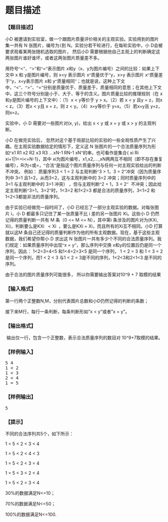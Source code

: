 # 题目描述


<h3>
【题目描述】
</h3>
<p>
<span style="font-family:宋体;">小</span><span lang="EN-US">D </span><span style="font-family:宋体;">被邀请到实验室，做一个跟图片质量评价相关的主观实验。实验用到的图片集一共有</span><span lang="EN-US"> N </span><span style="font-family:宋体;">张图片，编号为1</span><span style="font-family:宋体;">到</span><span lang="EN-US"> N</span><span style="font-family:宋体;">。实验分若干轮进行，在每轮实验中，小</span><span lang="EN-US"> D</span><span style="font-family:宋体;">会被要求观看某两张随机选取的图片，</span> <span style="font-family:宋体;">然后小</span><span lang="EN-US">D </span><span style="font-family:宋体;">需要根据他自己主观上的判断确定这两张图片谁好谁坏，或者这两张图片质量差不多。</span> 
</p>
<p>
<span style="font-family:宋体;">用符号“</span><span lang="EN-US">&lt;</span><span style="font-family:宋体;">”、“</span><span lang="EN-US">&gt;</span><span style="font-family:宋体;">”和“</span><span lang="EN-US">=</span><span style="font-family:宋体;">”表示图片</span><span lang="EN-US"> x</span><span style="font-family:宋体;">和</span><span lang="EN-US">y</span><span style="font-family:宋体;">（</span><span lang="EN-US">x</span><span style="font-family:宋体;">、</span><span lang="EN-US">y</span><span style="font-family:宋体;">为图片编号）之间的比较：如果上下文中</span><span lang="EN-US"> x </span><span style="font-family:宋体;">和</span><span lang="EN-US"> y是</span><span style="font-family:宋体;">图片编号，则</span><span lang="EN-US"> x&lt;y </span><span style="font-family:宋体;">表示图片</span><span lang="EN-US"> x</span><span style="font-family:宋体;">“质量优于”</span><span lang="EN-US">y</span><span style="font-family:宋体;">，</span><span lang="EN-US">x&gt;y </span><span style="font-family:宋体;">表示图片</span><span lang="EN-US"> x</span><span style="font-family:宋体;">“质量差于”</span><span lang="EN-US">y</span><span style="font-family:宋体;">，</span><span lang="EN-US">x=y</span><span style="font-family:宋体;">表示图片</span><span lang="EN-US"> x</span><span style="font-family:宋体;">和</span><span lang="EN-US"> y</span><span style="font-family:宋体;">“质量相同”；也就是说，这种上下文中，“</span><span lang="EN-US">&lt;</span><span style="font-family:宋体;">”、“</span><span lang="EN-US">&gt;</span><span style="font-family:宋体;">”、“</span><span lang="EN-US">=</span><span style="font-family:宋体;">”分别是质量优于、质量差于、质量相同的意思；在其他上下文中，这三个符号分别是小于、大于、等于的含义。图片质量比较的推理规则（在</span><span lang="EN-US"> x</span><span style="font-family:宋体;">和</span><span lang="EN-US">y</span><span style="font-family:宋体;">是图片编号的上下文中）：（</span><span lang="EN-US">1</span><span style="font-family:宋体;">）</span><span lang="EN-US">x &lt; y</span><span style="font-family:宋体;">等价于</span><span lang="EN-US"> y &gt; x</span><span style="font-family:宋体;">。（</span><span lang="EN-US">2</span><span style="font-family:宋体;">）若</span><span lang="EN-US"> x &lt; y </span><span style="font-family:宋体;">且</span><span lang="EN-US">y = z</span><span style="font-family:宋体;">，则</span><span lang="EN-US">x &lt; z</span><span style="font-family:宋体;">。（</span><span lang="EN-US">3</span><span style="font-family:宋体;">）若</span><span lang="EN-US">x &lt; y</span><span style="font-family:宋体;">且</span><span lang="EN-US"> x = z</span><span style="font-family:宋体;">，则</span><span lang="EN-US"> z &lt; y</span><span style="font-family:宋体;">。（</span><span lang="EN-US">4</span><span style="font-family:宋体;">）</span><span lang="EN-US">x=y</span><span style="font-family:宋体;">等价于</span><span lang="EN-US"> y=x</span><span style="font-family:宋体;">。（</span><span lang="EN-US">5</span><span style="font-family:宋体;">）若</span><span lang="EN-US">x=y</span><span style="font-family:宋体;">且</span><span lang="EN-US"> y=z</span><span style="font-family:宋体;">，则</span><span lang="EN-US">x=z</span><span style="font-family:宋体;">。</span> 
</p>
<p>
<span style="font-family:宋体;">实验中，小</span><span lang="EN-US"> D </span><span style="font-family:宋体;">需要对一些图片对</span><span lang="EN-US">(x, y)</span><span style="font-family:宋体;">，给出</span><span lang="EN-US"> x &lt; y </span><span style="font-family:宋体;">或</span><span lang="EN-US"> x = y </span><span style="font-family:宋体;">或</span><span lang="EN-US"> x &gt; y </span><span style="font-family:宋体;">的主观判断。</span> 
</p>
<p>
<span style="font-family:宋体;">小</span><span lang="EN-US">D </span><span style="font-family:宋体;">在做完实验后，</span> <span style="font-family:宋体;">忽然对这个基于局部比较的实验的一些全局性质产生了兴趣。在主观实验数据给定的情形下，定义这</span><span lang="EN-US"> N </span><span style="font-family:宋体;">张图片的一个合法质量序列为形如“</span><span lang="EN-US">x1 R1 x2 R2 x3 R3 </span><span style="font-family:宋体;">…</span><span lang="EN-US">xN-1 RN-1 xN</span><span style="font-family:宋体;">”的串，也可看作是集合</span><span lang="EN-US">{ xi Ri xi+1|1&lt;=i&lt;=N-1}</span><span style="font-family:宋体;">，其中</span><span lang="EN-US"> xi</span><span style="font-family:宋体;">为图片编号，</span><span lang="EN-US">x1,x2,</span><span style="font-family:宋体;">…</span><span lang="EN-US">,xN</span><span style="font-family:宋体;">两两互不相同（即不存在重复编号），</span><span lang="EN-US">Ri</span><span style="font-family:宋体;">为</span><span lang="EN-US">&lt;</span><span style="font-family:宋体;">或</span><span lang="EN-US">=</span><span style="font-family:宋体;">，“合法”是指这个图片质量序列与任何一对主观实验给出的判断不冲突。</span> <span style="font-family:宋体;">例如：</span> <span style="font-family:宋体;">质量序列</span><span lang="EN-US">3 &lt; 1 = 2 </span><span style="font-family:宋体;">与主观判断“</span><span lang="EN-US">3 &gt; 1</span><span style="font-family:宋体;">，</span><span lang="EN-US">3 = <st1:chmetcnv unitname="”" sourcevalue="2" hasspace="False" negative="False" numbertype="1" tcsc="0" w:st="on">2<span lang="EN-US" style="font-family:宋体;mso-ascii-font-family:&#34;mso-hansi-font-family:&#34;"><span lang="EN-US">”</span></span></st1:chmetcnv><span lang="EN-US" style="font-family:宋体;mso-ascii-font-family:&#34;mso-hansi-font-family:&#34;">冲突（因为质量序列中</span> 3&lt;1 </span><span style="font-family:宋体;">且</span><span lang="EN-US">1=2</span><span style="font-family:宋体;">，从而</span><span lang="EN-US">3&lt;2</span><span style="font-family:宋体;">，这与主观判断中的</span><span lang="EN-US"> 3=2 </span><span style="font-family:宋体;">冲突；同时质量序列中的</span><span lang="EN-US"> 3&lt;1 </span><span style="font-family:宋体;">与主观判断中的</span><span lang="EN-US"> 3&gt;1 </span><span style="font-family:宋体;">冲突）</span> <span style="font-family:宋体;">，但与主观判断“</span><span lang="EN-US">2 = 1</span><span style="font-family:宋体;">，</span><span lang="EN-US">3 &lt; <st1:chmetcnv unitname="”" sourcevalue="2" hasspace="False" negative="False" numbertype="1" tcsc="0" w:st="on">2<span lang="EN-US" style="font-family:宋体;mso-ascii-font-family:&#34;mso-hansi-font-family:&#34;"><span lang="EN-US">”</span></span></st1:chmetcnv>  </span><span style="font-family:宋体;">不冲突；因此给定主观判断“</span><span lang="EN-US">3&gt;1</span><span style="font-family:宋体;">，</span><span lang="EN-US">3=<st1:chmetcnv unitname="”" sourcevalue="2" hasspace="False" negative="False" numbertype="1" tcsc="0" w:st="on">2<span lang="EN-US" style="font-family:宋体;mso-ascii-font-family:&#34;mso-hansi-font-family:&#34;"><span lang="EN-US">”</span></span></st1:chmetcnv><span lang="EN-US" style="font-family:宋体;mso-ascii-font-family:&#34;mso-hansi-font-family:&#34;">时，</span>1&lt;3=2 </span><span style="font-family:宋体;">和</span><span lang="EN-US">1&lt;2=3 </span><span style="font-family:宋体;">都是合法的质量序列，</span><span lang="EN-US">3&lt;1=2 </span><span style="font-family:宋体;">和</span><span lang="EN-US">1&lt;2&lt;3</span><span style="font-family:宋体;">都是非法的质量序列。</span> 
</p>
<p>
<span style="font-family:宋体;">由于实验已经做完一段时间了，小</span><span lang="EN-US">D </span><span style="font-family:宋体;">已经忘了一部分主观实验的数据。对每张图片</span><span lang="EN-US"> i</span><span style="font-family:宋体;">，小</span><span lang="EN-US"> D </span><span style="font-family:宋体;">都最多只记住了某一张质量不比</span><span lang="EN-US"> i </span><span style="font-family:宋体;">差的另一张图片</span><span lang="EN-US"> Ki</span><span style="font-family:宋体;">。这些小</span><span lang="EN-US"> D </span><span style="font-family:宋体;">仍然记得的质量判断一共有</span><span lang="EN-US"> M </span><span style="font-family:宋体;">条（</span><span lang="EN-US">0 &lt;= M &lt;= N</span><span style="font-family:宋体;">），其中第</span><span lang="EN-US">i </span><span style="font-family:宋体;">条涉及的图片对为</span><span lang="EN-US">(KXi, Xi)</span><span style="font-family:宋体;">，判断要么是</span><span lang="EN-US">KXi   &lt; Xi  </span><span style="font-family:宋体;">，要么是</span><span lang="EN-US">KXi = Xi</span><span style="font-family:宋体;">，而且所有的</span><span lang="EN-US">Xi</span><span style="font-family:宋体;">互不相同。小</span><span lang="EN-US">D </span><span style="font-family:宋体;">打算就以这</span><span lang="EN-US">M </span><span style="font-family:宋体;">条自己还记得的质量判断作为他的所有主观数据。现在，基于这些主观数据，我们希望你帮小</span><span lang="EN-US"> D </span><span style="font-family:宋体;">求出这</span><span lang="EN-US"> N </span><span style="font-family:宋体;">张图片一共有多少个不同的合法质量序列。我们规定：</span><span style="font-family:宋体;">如果质量序列中出现“</span><span lang="EN-US">x = y</span><span style="font-family:宋体;">”，那么序列中交换</span><span lang="EN-US"> x</span><span style="font-family:宋体;">和</span><span lang="EN-US">y</span><span style="font-family:宋体;">的位置后仍是同一个序列。</span><span lang="EN-US"><o:p></o:p></span><span style="font-family:宋体;">因此：</span><span lang="EN-US"> 1&lt;2=3=4&lt;5 </span><span style="font-family:宋体;">和</span><span lang="EN-US">1&lt;4=2=3&lt;5 </span><span style="font-family:宋体;">是同一个序列，</span><span lang="EN-US"> 1 &lt; 2 = 3 </span><span style="font-family:宋体;">和</span><span lang="EN-US"> 1 &lt; 3 = 2 </span><span style="font-family:宋体;">是同一个序列，而</span><span lang="EN-US">1 &lt; 2 &lt; 3 </span><span style="font-family:宋体;">与</span><span lang="EN-US">1 &lt; 2 = 3</span><span style="font-family:宋体;">是不同的序列，</span><span lang="EN-US">1&lt;2&lt;3</span><span style="font-family:宋体;">和</span><span lang="EN-US">2&lt;1&lt;3 </span><span style="font-family:宋体;">是不同的序列。</span> 
</p>
<p>
<span style="font-family:宋体;">由于合法的图片质量序列可能很多，</span> <span style="font-family:宋体;">所以你需要输出答案对</span><span lang="EN-US">10^9 + 7 </span><span style="font-family:宋体;">取模的结果</span> 
</p>
<h3>
【输入格式】
</h3>
<p>
第一行两个正整数N,M，分别代表图片总数和小D仍然记得的判断的条数；
</p>
<p>
接下来M行，每行一条判断，每条判断形如”x &lt; y”或者”x = y”。 
</p>
<h3>
【输出格式】
</h3>
<div class="content">
<p>
 输出仅一行，包含一个正整数，表示合法质量序列的数目对 10^9+7取模的结果。
</p>
</div>
<h3>
【样例输入】
</h3>
<pre>5 4 
1 &lt; 2
1 &lt; 3
2 &lt; 4 
1 = 5 </pre>
<h3>
【样例输出】
</h3>
<pre>5
</pre>
<h3>
【提示】
</h3>
<p>
不同的合法序列共5个，如下所示： 
</p>
<p>
1 = 5 &lt; 2 &lt; 3 &lt; 4 
</p>
<p>
1 = 5 &lt; 2 &lt; 4 &lt; 3 
</p>
<p>
1 = 5 &lt; 2 &lt; 3 = 4 
</p>
<p>
1 = 5 &lt; 3 &lt; 2 &lt; 4 
</p>
<p>
1 = 5 &lt; 2 = 3 &lt; 4 
</p>
<p>
30%的数据满足N&lt;=10；
</p>
<p>
70%的数据满足N&lt;=50；
</p>
<p>
100%的数据满足N&lt;=100.
</p>

